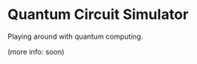 Quantum Circuit Simulator
=========================

Playing around with quantum computing.

(more info: soon)